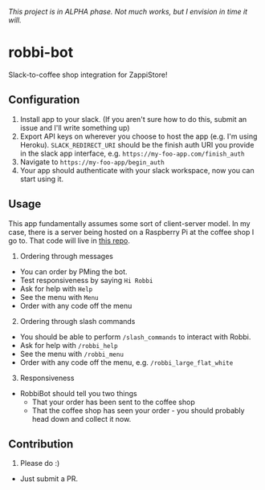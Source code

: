 _This project is in ALPHA phase.  Not much works, but I envision in time it will._

# robbi-bot
Slack-to-coffee shop integration for ZappiStore!

## Configuration

1. Install app to your slack. (If you aren't sure how to do this, submit an issue and I'll write something up)
2. Export API keys on wherever you choose to host the app (e.g. I'm using Heroku). `SLACK_REDIRECT_URI` should be the finish auth URI you provide in the slack app interface, e.g. `https://my-foo-app.com/finish_auth`
3. Navigate to `https://my-foo-app/begin_auth`
4. Your app should authenticate with your slack workspace, now you can start using it.

## Usage

This app fundamentally assumes some sort of client-server model.  In my case, there is a server being hosted on a Raspberry Pi at the coffee shop I go to.  That code will live in [this repo](https://github.com/StuartHadfield/robbi-bot-server).

1. Ordering through messages
  - You can order by PMing the bot.
  - Test responsiveness by saying `Hi Robbi`
  - Ask for help with `Help`
  - See the menu with `Menu`
  - Order with any code off the menu
2. Ordering through slash commands
  - You should be able to perform `/slash_commands` to interact with Robbi.
  - Ask for help with `/robbi_help`
  - See the menu with `/robbi_menu`
  - Order with any code off the menu, e.g. `/robbi_large_flat_white`
3. Responsiveness
  - RobbiBot should tell you two things
    - That your order has been sent to the coffee shop
    - That the coffee shop has seen your order - you should probably head down and collect it now.

## Contribution
1. Please do :)
  - Just submit a PR.
